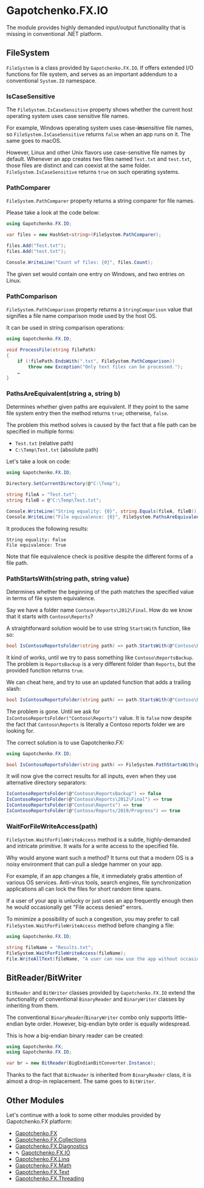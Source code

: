 ﻿# Gapotchenko.FX.IO

The module provides highly demanded input/output functionality that is missing in conventional .NET platform.

## FileSystem

`FileSystem` is a class provided by `Gapotchenko.FX.IO`.
If offers extended I/O functions for file system,
and serves as an important addendum to a conventional `System.IO` namespace.

### IsCaseSensitive

The `FileSystem.IsCaseSensitive` property shows whether the current host operating system uses case sensitive file names.

For example, Windows operating system uses case-**in**sensitive file names,
so `FileSystem.IsCaseSensitive` returns `false` when an app runs on it.
The same goes to macOS.

However, Linux and other Unix flavors use case-sensitive file names by default.
Whenever an app creates two files named `Test.txt` and `test.txt`,
those files are distinct and can coexist at the same folder.
`FileSystem.IsCaseSensitive` returns `true` on such operating systems.

### PathComparer

`FileSystem.PathComparer` property returns a string comparer for file names.

Please take a look at the code below:

``` csharp
using Gapotchenko.FX.IO;

var files = new HashSet<string>(FileSystem.PathComparer);

files.Add("Test.txt");
files.Add("test.txt");

Console.WriteLine("Count of files: {0}", files.Count);
```

The given set would contain one entry on Windows, and two entries on Linux.

### PathComparison

`FileSystem.PathComparison` property returns a `StringComparison` value that signifies a file name comparison mode used by the host OS.

It can be used in string comparison operations:

``` csharp
using Gapotchenko.FX.IO;

void ProcessFile(string filePath)
{
    if (!filePath.EndsWith(".txt", FileSystem.PathComparison))
        throw new Exception("Only text files can be processed.");
    …
}

```

### PathsAreEquivalent(string a, string b)

Determines whether given paths are equivalent. If they point to the same file system entry then the method returns `true`; otherwise, `false`.

The problem this method solves is caused by the fact that a file path can be specified in multiple forms:
- `Test.txt` (relative path)
- `C:\Temp\Test.txt` (absolute path)

Let's take a look on code:

``` csharp
using Gapotchenko.FX.IO;

Directory.SetCurrentDirectory(@"C:\Temp");

string fileA = "Test.txt";
string fileB = @"C:\Temp\Test.txt";

Console.WriteLine("String equality: {0}", string.Equals(fileA, fileB));
Console.WriteLine("File equivalence: {0}", FileSystem.PathsAreEquivalent(fileA, fileB));
```

It produces the following results:

```
String equality: False
File equivalence: True
```

Note that file equivalence check is positive despite the different forms of a file path.

### PathStartsWith(string path, string value)

Determines whether the beginning of the path matches the specified value in terms of file system equivalence.

Say we have a folder name `Contoso\Reports\2012\Final`.
How do we know that it starts with `Contoso\Reports`?

A straightforward solution would be to use string `StartsWith` function, like so:

``` csharp
bool IsContosoReportsFolder(string path) => path.StartsWith(@"Contoso\Reports");
```

It kind of works, until we try to pass something like `Contoso\ReportsBackup`.
The problem is `ReportsBackup` is a very different folder than `Reports`, but the provided function returns `true`.

We can cheat here, and try to use an updated function that adds a trailing slash:

``` csharp
bool IsContosoReportsFolder(string path) => path.StartsWith(@"Contoso\Reports\");
```

The problem is gone.
Until we ask for `IsContosoReportsFolder("Contoso\Reports")` value.
It is `false` now despite the fact that `Contoso\Reports` is literally a Contoso reports folder we are looking for.

The correct solution is to use Gapotchenko.FX:

``` csharp
using Gapotchenko.FX.IO;

bool IsContosoReportsFolder(string path) => FileSystem.PathStartsWith(path, @"Contoso\Reports");
```

It will now give the correct results for all inputs, even when they use alternative directory separators:

``` csharp
IsContosoReportsFolder(@"Contoso\ReportsBackup") => false
IsContosoReportsFolder(@"Contoso\Reports\2012\Final") => true
IsContosoReportsFolder(@"Contoso\Reports") => true
IsContosoReportsFolder(@"Contoso/Reports/2019/Progress") => true
```

### WaitForFileWriteAccess(path)

`FileSystem.WaitForFileWriteAccess` method is a subtle, highly-demanded and intricate primitive. It waits for a write access to the specified file.

Why would anyone want such a method?
It turns out that a modern OS is a noisy environment that can pull a sledge hammer on your app.

For example, if an app changes a file, it immediately grabs attention of various OS services.
Anti-virus tools, search engines, file synchronization applications all can lock the files for short random time spans.

If a user of your app is unlucky or just uses an app frequently enough then he would occasionally get "File access denied" errors.

To minimize a possibility of such a congestion, you may prefer to call `FileSystem.WaitForFileWriteAccess` method before changing a file:

``` csharp
using Gapotchenko.FX.IO;

string fileName = "Results.txt";
FileSystem.WaitForFileWriteAccess(fileName);
File.WriteAllText(fileName, "A user can now use the app without occasional 'File access denied' errors.");
```

## BitReader/BitWriter

`BitReader` and `BitWriter` classes provided by `Gapotchenko.FX.IO` extend the functionality of conventional `BinaryReader` and `BinaryWriter` classes by inheriting from them.

The conventional `BinaryReader`/`BinaryWriter` combo only supports little-endian byte order.
However, big-endian byte order is equally widespread.

This is how a big-endian binary reader can be created:

``` csharp
using Gapotchenko.FX;
using Gapotchenko.FX.IO;

var br = new BitReader(BigEndianBitConverter.Instance);
```

Thanks to the fact that `BitReader` is inherited from `BinaryReader` class, it is almost a drop-in replacement.
The same goes to `BitWriter`.

## Other Modules

Let's continue with a look to some other modules provided by Gapotchenko.FX platform:

- [Gapotchenko.FX](../Gapotchenko.FX)
- [Gapotchenko.FX.Collections](../Gapotchenko.FX.Collections)
- [Gapotchenko.FX.Diagnostics](../Gapotchenko.FX.Diagnostics.CommandLine)
- &#x27B4; [Gapotchenko.FX.IO](../Gapotchenko.FX.IO)
- [Gapotchenko.FX.Linq](../Gapotchenko.FX.Linq)
- [Gapotchenko.FX.Math](../Gapotchenko.FX.Math)
- [Gapotchenko.FX.Text](../Gapotchenko.FX.Text)
- [Gapotchenko.FX.Threading](../Gapotchenko.FX.Threading)
